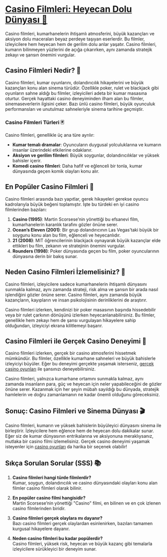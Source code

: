 # [Casino Filmleri: Heyecan Dolu Dünyası 🎰](https://casinotr.link/gWCRZ4)

Casino filmleri, kumarhanelerin ihtişamlı atmosferini, büyük kazançları ve aksiyon dolu maceraları beyaz perdeye taşıyan eserlerdir. Bu filmler, izleyicilere hem heyecan hem de gerilim dolu anlar yaşatır. Casino filmleri, kumarın bilinmeyen yüzlerini de açığa çıkarırken, aynı zamanda stratejik zekayı ve şansın önemini vurgular.

## Casino Filmleri Nedir? 🎲

Casino filmleri, kumar oyunlarını, dolandırıcılık hikayelerini ve büyük kazançları konu alan sinema türüdür. Özellikle poker, rulet ve blackjack gibi oyunların sahne aldığı bu filmler, izleyicileri adeta bir kumar masasına oturtur. Gerçek hayattaki casino deneyiminden ilham alan bu filmler, sinemaseverlerin ilgisini çeker. Bazı ünlü casino filmleri, büyük oyunculuk performansları ve unutulmaz sahneleriyle sinema tarihine geçmiştir.

### Casino Filmleri Türleri 🃏

Casino filmleri, genellikle üç ana türe ayrılır:

- **Kumar temalı dramalar**: Oyuncuların duygusal yolculuklarına ve kumarın insanlar üzerindeki etkilerine odaklanır.
- **Aksiyon ve gerilim filmleri**: Büyük soygunlar, dolandırıcılıklar ve yüksek bahisler içerir.
- **Komedi casino filmleri**: Daha hafif ve eğlenceli bir tonla, kumar dünyasında geçen komik olayları konu alır.

## En Popüler Casino Filmleri 🎥

Casino filmleri arasında bazı yapıtlar, gerek hikayeleri gerekse oyuncu kadrolarıyla büyük beğeni toplamıştır. İşte bu türdeki en iyi casino filmlerinden bazıları:

1. **Casino (1995)**: Martin Scorsese’nin yönettiği bu efsanevi film, kumarhanelerin karanlık tarafını gözler önüne serer.
2. **Ocean’s Eleven (2001)**: Bir grup dolandırıcının Las Vegas’taki büyük bir soygunu konu alan bu film, eğlenceli ve heyecanlıdır.
3. **21 (2008)**: MIT öğrencilerinin blackjack oynayarak büyük kazançlar elde ettikleri bu film, zekanın ve stratejinin önemini vurgular.
4. **Rounders (1998)**: Poker dünyasında geçen bu film, poker oyuncularının dünyasına derin bir bakış sunar.

## Neden Casino Filmleri İzlemelisiniz? 🎰

Casino filmleri, izleyicilere sadece kumarhanelerin ihtişamlı dünyasını sunmakla kalmaz, aynı zamanda strateji, risk alma ve şansın bir arada nasıl işlendiğini gözler önüne serer. Casino filmleri, aynı zamanda büyük kazançların, kayıpların ve insan psikolojisinin derinliklerini de araştırır.

Casino filmleri izlerken, kendinizi bir poker masasının başında hissedebilir veya bir rulet çarkının dönüşünü izlerken heyecanlanabilirsiniz. Bu filmler, genellikle hem zekayı hem de şansı vurgulayan hikayelere sahip olduğundan, izleyiciyi ekrana kilitlemeyi başarır.

## Casino Filmleri ile Gerçek Casino Deneyimi 🎲

Casino filmleri izlerken, gerçek bir casino atmosferini hissetmek mümkündür. Bu filmler, özellikle kumarhane sahneleri ve büyük bahislerle izleyiciyi büyüler. Eğer bu deneyimi gerçekte yaşamak isterseniz, [gerçek casino oyunları](https://casinotr.link/gWCRZ4) ile şansınızı deneyebilirsiniz.

Casino filmleri, yalnızca kumarhane ortamını sunmakla kalmaz, aynı zamanda insanların para, güç ve heyecan için neler yapabileceğini de gözler önüne serer. Kazanmak için her şeyin mübah sayıldığı bu dünyada, stratejik hamlelerin ve doğru zamanlamanın ne kadar önemli olduğunu göreceksiniz.

## Sonuç: Casino Filmleri ve Sinema Dünyası 🎬

Casino filmleri, kumarın ve yüksek bahislerin büyüleyici dünyasını sinema ile birleştirir. İzleyicilere hem eğlence hem de heyecan dolu dakikalar sunar. Eğer siz de kumar dünyasının entrikalarına ve aksiyonuna meraklıysanız, mutlaka bir casino filmi izlemelisiniz. Gerçek casino deneyimi yaşamak isteyenler için [casino oyunları](https://casinotr.link/gWCRZ4) da harika bir seçenek olabilir!

## Sıkça Sorulan Sorular (SSS) 📚

1. **Casino filmleri hangi türde filmlerdir?**  
   Kumar, soygun, dolandırıcılık ve casino dünyasındaki olayları konu alan filmler casino filmleri olarak bilinir.

2. **En popüler casino filmi hangisidir?**  
   Martin Scorsese’nin yönettiği "Casino" filmi, en bilinen ve en çok izlenen casino filmlerinden biridir.

3. **Casino filmleri gerçek olaylara mı dayanır?**  
   Bazı casino filmleri gerçek olaylardan esinlenirken, bazıları tamamen kurgusal hikayelere dayanır.

4. **Neden casino filmleri bu kadar popülerdir?**  
   Casino filmleri, yüksek risk, heyecan ve büyük kazanç gibi temalarla izleyicilere sürükleyici bir deneyim sunar.
